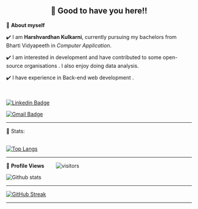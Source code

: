 <!-- README FILE CODE -->



<!-- WAKING HAND WITH GOOD TO HAVE YOU TEXT-->
<h2 align=center>👋 Good to have you here!!</h2>


<!--ABOUT ME CODE-->
🌱 **About myself**<br>

✔️ I am **Harshvardhan Kulkarni**, currently pursuing my bachelors from Bharti Vidyapeeth in *Computer Application*. <br>

✔️ I am interested in development and have contributed to some open-source organisations . I also enjoy doing data analysis. <br>

✔️ I have experience in Back-end web development .<br>

<br>


<!--NOMINATION FOR STAR GIT LINK CODE
<a href="https://stars.github.com/nominate/">You love what you see , Nominate me for GitHub Star </a>-->


<!-- SOCAIL MEDIA HANDLES -->
[![Linkedin Badge](https://img.shields.io/badge/-HarshvardhanKulkarni-blue?style=flat-square&logo=Linkedin&logoColor=white&link=https://www.linkedin.com/in/harshvardhan-kulkarni/)](https://www.linkedin.com/in/harshvardhan-kulkarni/)

[![Gmail Badge](https://img.shields.io/badge/-harshkulkarni78@gmail.com-c14438?style=flat-square&logo=Gmail&logoColor=white&link=mailto:harshkulkarni78@gmail.com)](mailto:harshkulkarni78@gmail.com)

---

<!-- STATISTICS ABOUT PROFILE -->

 📶 Stats:<br><br>
 
 
<!--  TOP LANGUAGES STATISTICS -->
 [![Top Langs](https://github-readme-stats.vercel.app/api/top-langs/?username=harshavardhankulkarni&theme=dark&layout=compact&align=right&width=40%)](https://github.com/anuraghazra/github-readme-stats)
 
 ---
 
<!--  PROFILES VIEWS -->
🌱 **Profile Views**&nbsp;&nbsp;&nbsp;&nbsp;&nbsp;&nbsp;&nbsp;
![visitors](https://profile-counter.glitch.me/harshavardhankulkarni/count.svg?align=center)


<!-- GITHUB STATISTICS -->
 ![Github stats](https://github-readme-stats.vercel.app/api?username=harshavardhankulkarni)  
 
 
 <hr>
 
<!--  CONTRIBUTION AND STREAK BLOCK -->
 [![GitHub Streak](https://github-readme-streak-stats.herokuapp.com/?user=harshavardhankulkarni&currStreakNum=2FD3EB&fire=pink&sideLabels=F00&theme=nightowl)](https://git.io/streak-stats)       
         


---
  </code>
</p>


<!-- ![My github stats](https://github-readme-stats.vercel.app/api?username=harshavardhankulkarni&show_icons=true&title_color=fff&icon_color=79ff97&text_color=9f9f9f&bg_color=151515&count_private=true&width=40%&align=left) 
<center><img src="https://logimp.files.wordpress.com/2019/01/viral-p-1.gif?w=736&zoom=2" align="right" width="30%"></center>




 -->
